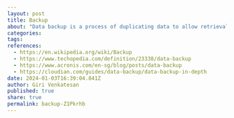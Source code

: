 ```yaml
---
layout: post
title: Backup
about: "Data backup is a process of duplicating data to allow retrieval of the duplicate set after a data loss event. Today, there are many kinds of data backup services that help enterprises and organizations ensure that data is secure and that critical information is not lost in a natural disaster, theft situation or other kind of emergency."
categories:
tags:
references:
  - https://en.wikipedia.org/wiki/Backup
  - https://www.techopedia.com/definition/23338/data-backup
  - https://www.acronis.com/en-sg/blog/posts/data-backup
  - https://cloudian.com/guides/data-backup/data-backup-in-depth
date: 2024-01-03T16:39:04.841Z
author: Giri Venkatesan
published: true
share: true
permalink: backup-Z1Pkrhb
---
```

